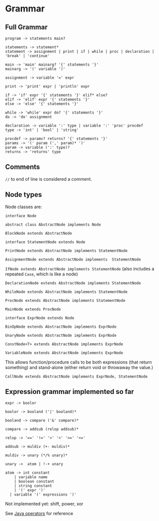 # Grammar


## Full Grammar

```
program -> statements main?

statements -> statement* 
statement -> assignment | print | if | while | proc | declaration | 'break' | 'continue'

main -> 'main' mainarg? '{' statements '}'
mainarg -> '(' variable ')'

assignment -> variable '=' expr

print -> 'print' expr | 'println' expr

if -> 'if' expr '{' statements '}' elif* else?
elif -> 'elif' expr '{' statements '}'
else -> 'else' '{' statements '}'

while -> 'while' expr do? '{' statements '}'
do -> 'do' assignment

declaration -> variable ':' type | variable ':' 'proc' procdef
type -> 'int' | 'bool' | 'string'

procdef -> params? returns? '{' statements '}'
params -> '(' param (',' param)* ')'
param -> variable (':' type)?
returns -> 'returns' type
```

## Comments

`//` to end of line is considered a comment.

## Node types

Node classes are:

`interface Node`

`abstract class AbstractNode implements Node`

`BlockNode extends AbstractNode`

`interface StatementNode extends Node`

`PrintNode extends AbstractNode implements StatementNode`

`AssignmentNode extends AbstractNode implements  StatementNode`

`IfNode extends AbstractNode implements StatementNode` (also includes a repeated `Case`, which is like a node)

`DeclarationNode extends AbstractNode implements StatementNode`

`WhileNode extends AbstractNode implements StatementNode`

`ProcNode extends AbstractNode implements StatementNode`

`MainNode extends ProcNode`

`interface ExprNode extends Node` 

`BinOpNode extends AbstractNode implements ExprNode`

`UnaryNode extends AbstractNode implements ExprNode`

`ConstNode<T> extends AbstractNode implements ExprNode`

`VariableNode extends AbstractNode implements ExprNode`

This allows function/procedure calls to be both expressions (that return something) and stand-alone (either return void or throwaway the value.)

`CallNode extends AbstractNode implements ExprNode, StatementNode`


## Expression grammar implemented so far

```
expr -> boolor

boolor -> booland ('|' booland)*

booland -> compare ('&' compare)*

compare -> addsub (relop addsub)*

relop -> '==' '!=' '>' '<' '>=' '<='

addsub -> muldiv (+- muldiv)*

muldiv -> unary (*/% unary)*

unary ->  atom | !-+ unary

atom -> int constant
	| variable name
	| boolean constant
	| string constant
	| '(' expr ')'
  | variable '(' expressions ')'
```

Not implemented yet: shift, power, xor

See [Java operators](https://docs.oracle.com/javase/tutorial/java/nutsandbolts/operators.html)
for reference

